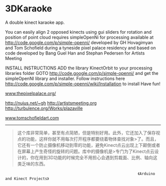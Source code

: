 3DKaraoke
=========

A double kinect karaoke app.

You can easily align 2 opposed kinects using gui sliders for rotation and position of point cloud requires simpleOpenNi for processing available at http://code.google.com/p/simple-openni/
developed by GH Hovagimyan and Tom Schofield during a tyneside pixel palace residency and based on code developed by Bang Guel Han and Stephan Pedersen for Artists Meeting

INSTALL INSTRUCTIONS
ADD the library KinectOrbit to your processing libraries folder
GOTO http://code.google.com/p/simple-openni/ and get the simpleOpenNI library and installer. Follow instructions here http://code.google.com/p/simple-openni/wiki/Installation to install
Have fun!

www.thepixelpalace.org/

http://nujus.net/~gh
http://artistsmeeting.org
http://turbulence.org/Works/plazaville

www.tomschofieldart.com

---------------------------------------

>这个库非常简单，甚至有点简陋，但是特别好用。此外，它还加入了保存视点的功能，这样你就不用每次打开程序都要绕着物体查找对象>了。而且，它还有一个防止摄像机移动到零的功能，避免Kinect点云出现上下颠倒或者在屏幕上产生奇怪的旋转的问题。库中的摄像机是>专门为了Kinect点云设计的，你在用到3D功能的时候完全不用担心会遇到剪裁面、比例、轴向这类乏味的东西。
                                                                                      
                                                                《Arduino and Kinect Projects》
